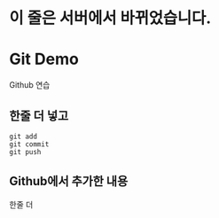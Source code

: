 # 이 줄은 서버에서 바뀌었습니다.

# Git Demo

 Github 연습

 ## 한줄 더 넣고

~~~
git add
git commit
git push
~~~

## Github에서 추가한 내용

한줄 더
